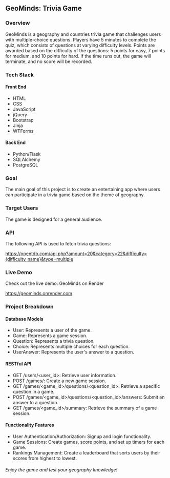 ## GeoMinds: Trivia Game
### Overview
GeoMinds is a geography and countries trivia game that challenges users with multiple-choice questions. Players have 5 minutes to complete the quiz, which consists of questions at varying difficulty levels. Points are awarded based on the difficulty of the questions: 5 points for easy, 7 points for medium, and 10 points for hard. If the time runs out, the game will terminate, and no score will be recorded.

### Tech Stack
#### Front End
- HTML
- CSS
- JavaScript
- jQuery
- Bootstrap
- Jinja
- WTForms
#### Back End
- Python/Flask
- SQLAlchemy
- PostgreSQL
  
### Goal
The main goal of this project is to create an entertaining app where users can participate in a trivia game based on the theme of geography.

### Target Users
The game is designed for a general audience.

### API
The following API is used to fetch trivia questions:

https://opentdb.com/api.php?amount=20&category=22&difficulty={difficulty_name}&type=multiple

### Live Demo
Check out the live demo: GeoMinds on Render

https://geominds.onrender.com

### Project Breakdown
#### Database Models
- User: Represents a user of the game.
- Game: Represents a game session.
- Question: Represents a trivia question.
- Choice: Represents multiple choices for each question.
- UserAnswer: Represents the user's answer to a question.
  
#### RESTful API
- GET /users/<user_id>: Retrieve user information.
- POST /games/: Create a new game session.
- GET /games/<game_id>/questions/<question_id>: Retrieve a specific question in a game.
- POST /games/<game_id>/questions/<question_id>/answers: Submit an answer to a question.
- GET /games/<game_id>/summary: Retrieve the summary of a game session.
  
#### Functionality Features
- User Authentication/Authorization: Signup and login functionality.
- Game Sessions: Create games, score points, and set up timers for each game.
- Rankings Management: Create a leaderboard that sorts users by their scores from highest to lowest.
  
###### Enjoy the game and test your geography knowledge!
